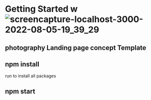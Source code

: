 # Getting Started w![screencapture-localhost-3000-2022-08-05-19_39_29](https://user-images.githubusercontent.com/56106453/183122520-1d5b412d-0e5f-462d-ae70-383410631ccf.png)
## photography Landing page concept Template

## npm install

run to install all packages

## npm start

